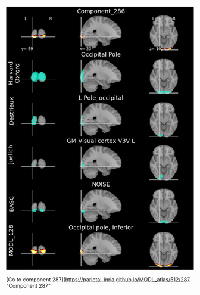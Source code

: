 


![286](preliminary/286.jpg "Component 286")

[Go to component 287](https://parietal-inria.github.io/MODL_atlas/512/287 "Component 287"